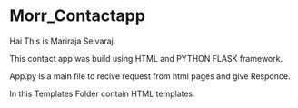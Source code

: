 # Morr_Contactapp

Hai This is Mariraja Selvaraj.

This contact app was build using HTML and PYTHON FLASK framework.

App.py is a main file to recive request from html pages and give Responce.

In this Templates Folder contain HTML templates.
